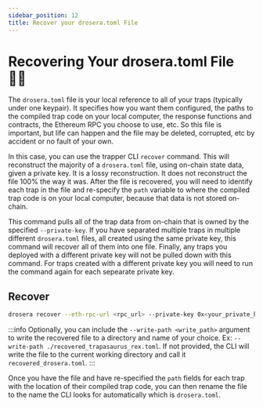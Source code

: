 ```yaml
---
sidebar_position: 12
title: Recover your drosera.toml File
---
```


# Recovering Your drosera.toml File 🤷‍♂️

The `drosera.toml` file is your local reference to all of your traps (typically under one keypair). It specifies how you want them configured, the paths to the compiled trap code on your local computer, the response functions and contracts, the Ethereum RPC you choose to use, etc. So this file is important, but life can happen and the file may be deleted, corrupted, etc by accident or no fault of your own. 

In this case, you can use the trapper CLI `recover` command. This will reconstruct the majority of a `drosera.toml` file, using on-chain state data, given a private key. It is a lossy reconstruction. It does not reconstruct the file 100% the way it was. After the file is recovered, you will need to identify each trap in the file and re-specify the `path` variable to where the compiled trap code is on your local computer, because that data is not stored on-chain.

This command pulls all of the trap data from on-chain that is owned by the specified `--private-key`. If you have separated multiple traps in multiple different `drosera.toml` files, all created using the same private key, this command will recover all of them into one file. Finally, any traps you deployed with a different private key will not be pulled down with this command. For traps created with a different private key you will need to run the command again for each sepearate private key.

## Recover

```bash
drosera recover --eth-rpc-url <rpc_url> --private-key 0x<your_private_key>
```

:::info
Optionally, you can include the `--write-path <write_path>` argument to write the recovered file to a directory and name of your choice. Ex: `--write-path ./recovered_trapasaurus_rex.toml`. If not provided, the CLI will write the file to the current working directory and call it `recovered_drosera.toml`.
:::

Once you have the file and have re-specified the `path` fields for each trap with the location of their compiled trap code, you can then rename the file to the name the CLI looks for automatically which is `drosera.toml`.




